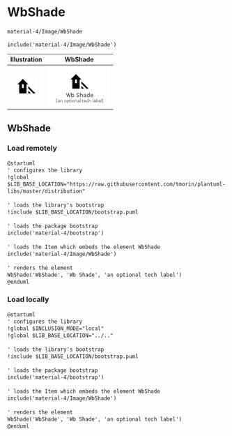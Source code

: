 # WbShade


```text
material-4/Image/WbShade
```

```text
include('material-4/Image/WbShade')
```



| Illustration | WbShade |
| :---: | :---: |
| ![illustration for Illustration](../../material-4/Image/WbShade.png) | ![illustration for WbShade](../../material-4/Image/WbShade.Local.png) |




## WbShade

### Load remotely
```plantuml
@startuml
' configures the library
!global $LIB_BASE_LOCATION="https://raw.githubusercontent.com/tmorin/plantuml-libs/master/distribution"

' loads the library's bootstrap
!include $LIB_BASE_LOCATION/bootstrap.puml

' loads the package bootstrap
include('material-4/bootstrap')

' loads the Item which embeds the element WbShade
include('material-4/Image/WbShade')

' renders the element
WbShade('WbShade', 'Wb Shade', 'an optional tech label')
@enduml
```

### Load locally
```plantuml
@startuml
' configures the library
!global $INCLUSION_MODE="local"
!global $LIB_BASE_LOCATION="../.."

' loads the library's bootstrap
!include $LIB_BASE_LOCATION/bootstrap.puml

' loads the package bootstrap
include('material-4/bootstrap')

' loads the Item which embeds the element WbShade
include('material-4/Image/WbShade')

' renders the element
WbShade('WbShade', 'Wb Shade', 'an optional tech label')
@enduml
```

